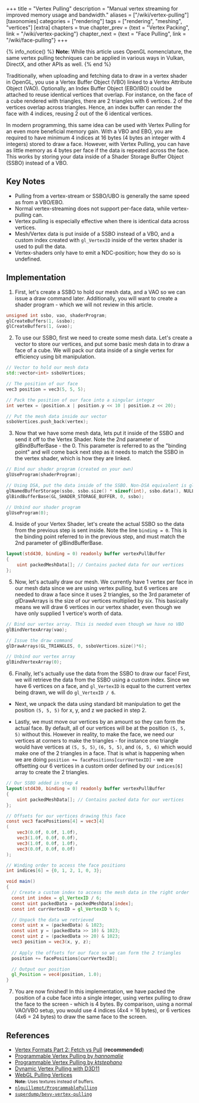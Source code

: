 +++
title = "Vertex Pulling"
description = "Manual vertex streaming for improved memory usage and bandwidth."
aliases = ["/wiki/vertex-pulling"]
[taxonomies]
categories = ["rendering"]
tags = ["rendering", "meshing", "vertices"]
[extra]
chapters = true
chapter_prev = {text = "Vertex Packing", link = "/wiki/vertex-packing"}
chapter_next = {text = "Face Pulling", link = "/wiki/face-pulling"}
+++

{% info_notice() %}
**Note:** While this article uses OpenGL nomenclature, the same vertex pulling techniques can be applied in various ways in Vulkan, DirectX, and other APIs as well.
{% end %}

Traditionally, when uploading and fetching data to draw in a vertex shader in OpenGL, you use a Vertex Buffer Object (VBO) linked to a Vertex Attribute Object (VAO). Optionally, an Index Buffer Object (EBO/IBO) could be attached to reuse identical vertices that overlap. For instance, on the face of a cube rendered with triangles, there are 2 triangles with 6 vertices. 2 of the vertices overlap across triangles. Hence, an index buffer can render the face with 4 indices, reusing 2 out of the 6 identical vertices.

In modern programming, this same idea can be used with Vertex Pulling for an even more beneficial memory gain. With a VBO and EBO, you are required to have minimum 4 indices at 16 bytes (4 bytes an integer with 4 integers) stored to draw a face. However, with Vertex Pulling, you can have as little memory as 4 bytes per face if the data is repeated across the face. This works by storing your data inside of a Shader Storage Buffer Object (SSBO) instead of a VBO. 

## Key Notes

- Pulling from a vertex-stream or SSBO/UBO is generally the same speed as from a VBO/EBO.
- Normal vertex-streaming does not support per-face data, while vertex-pulling can.
- Vertex pulling is especially effective when there is identical data across vertices.
- Mesh/Vertex data is put inside of a SSBO instead of a VBO, and a custom index created with `gl_VertexID` inside of the vertex shader is used to pull the data.
- Vertex-shaders only have to emit a NDC-position; how they do so is undefined.

## Implementation

1. First, let's create a SSBO to hold our mesh data, and a VAO so we can issue a draw command later. Additionally, you will want to create a shader program - which we will not review in this article.

```cpp
unsigned int ssbo, vao, shaderProgram;
glCreateBuffers(1, &ssbo);
glCreateBuffers(1, &vao);
```

2. To use our SSBO, first we need to create some mesh data. Let's create a vector to store our vertices, and put some basic mesh data in to draw a face of a cube. We will pack our data inside of a single vertex for efficiency using bit manipulation.

```cpp
// Vector to hold our mesh data
std::vector<int> ssboVertices; 

// The position of our face
vec3 position = vec3(5, 5, 5); 

// Pack the position of our face into a singular integer
int vertex = (position.x | position.y << 10 | position.z << 20); 

// Put the mesh data inside our vector
ssboVertices.push_back(vertex);
```

3. Now that we have some mesh data, lets put it inside of the SSBO and send it off to the Vertex Shader. Note the 2nd parameter of glBindBufferBase - the 0. This parameter is referred to as the "binding point" and will come back next step as it needs to match the SSBO in the vertex shader, which is how they are linked.

```cpp
// Bind our shader program (created on your own)  
glUseProgram(shaderProgram);

// Using DSA, put the data inside of the SSBO. Non-DSA equivalent is glBufferData
glNamedBufferStorage(ssbo, ssbo.size() * sizeof(int), ssbo.data(), NULL);
glBindBufferBase(GL_SHADER_STORAGE_BUFFER, 0, ssbo);

// Unbind our shader program
glUseProgram(0);
```

4. Inside of your Vertex Shader, let's create the actual SSBO so the data from the previous step is sent inside. Note the line `binding = 0`. This is the binding point referred to in the previous step, and must match the 2nd parameter of glBindBufferBase.

```glsl
layout(std430, binding = 0) readonly buffer vertexPullBuffer 
{
	uint packedMeshData[]; // Contains packed data for our vertices
};
```

5. Now, let's actually draw our mesh. We currently have 1 vertex per face in our mesh data since we are using vertex pulling, but 6 vertices are needed to draw a face since it uses 2 triangles, so the 3rd parameter of glDrawArrays is the size of our vertices multiplied by six. This basically means we will draw 6 vertices in our vertex shader, even though we have only supplied 1 vertice's worth of data.

```cpp
// Bind our vertex array. This is needed even though we have no VBO
glBindVertexArray(vao);

// Issue the draw command
glDrawArrays(GL_TRIANGLES, 0, ssboVertices.size()*6);

// Unbind our vertex array
glBindVertexArray(0);
```

6. Finally, let's actually use the data from the SSBO to draw our face! First, we will retrieve the data from the SSBO using a custom index. Since we have 6 vertices on a face, and `gl_VertexID` is equal to the current vertex being drawn, we will do `gl_VertexID / 6`.

- Next, we unpack the data using standard bit manipulation to get the position `(5, 5, 5)` for x, y, and z we packed in step 2.

- Lastly, we must move our vertices by an amount so they can form the actual face. By default, all of our vertices will be at the position `(5, 5, 5)` without this. However in reality, to make the face, we need our vertices at corners to make the triangles - for instance one triangle would have vertices at `(5, 5, 5)`, `(6, 5, 5)`, and `(6, 5, 6)` which would make one of the 2 triangles in a face. That is what is happening when we are doing `position += facePositions[currVertexID]` - we are offsetting our 6 vertices in a custom order defined by our `indices[6]` array to create the 2 triangles.

```glsl
// Our SSBO added in step 4
layout(std430, binding = 0) readonly buffer vertexPullBuffer 
{
	uint packedMeshData[]; // Contains packed data for our vertices
};

// Offsets for our vertices drawing this face
const vec3 facePositions[4] = vec3[4]
(
	vec3(0.0f, 0.0f, 1.0f),
	vec3(1.0f, 0.0f, 0.0f),
	vec3(1.0f, 0.0f, 1.0f),
	vec3(0.0f, 0.0f, 0.0f)
);

// Winding order to access the face positions
int indices[6] = {0, 1, 2, 1, 0, 3};

void main()
{
  // Create a custom index to access the mesh data in the right order
  const int index = gl_VertexID / 6;
  const uint packedData = packedMeshData[index];
  const int currVertexID = gl_VertexID % 6;

  // Unpack the data we retrieved
  const uint x = (packedData) & 1023;
  const uint y = (packedData >> 10) & 1023;
  const uint z = (packedData >> 20) & 1023;
  vec3 position = vec3(x, y, z);
  
  // Apply the offsets for our face so we can form the 2 triangles
  position += facePositions[currVertexID];

  // Output our position
  gl_Position = vec4(position, 1.0);
}
```

7. You are now finished! In this implementation, we have packed the position of a cube face into a single integer, using vertex pulling to draw the face to the screen - which is 4 bytes. By comparison, using a normal VAO/VBO setup, you would use 4 indices (4x4 = 16 bytes), or 6 vertices (4x6 = 24 bytes) to draw the same face to the screen.

## References

- [Vertex Formats Part 2: Fetch vs Pull](https://www.yosoygames.com.ar/wp/2018/03/vertex-formats-part-2-fetch-vs-pull/) (**recommended**)
- [Programmable Vertex Pulling by *hannomalie*](https://hannomalie.github.io/posts/2019-12-01-programmable-vertex-pulling.html)
- [Programmable Vertex Pulling by *ktstephano*](https://ktstephano.github.io/rendering/opengl/prog_vtx_pulling)
- [Dynamic Vertex Pulling with D3D11](https://bazhenovc.github.io/blog/post/d3d11-dynamic-vertex-pulling/)
- [WebGL Pulling Vertices](https://webglfundamentals.org/webgl/lessons/webgl-pulling-vertices.html)  
  <small>**Note:** Uses textures instead of buffers.</small>
- [`nlguillemot/ProgrammablePulling`](https://github.com/nlguillemot/ProgrammablePulling)
- [`superdump/bevy-vertex-pulling`](https://github.com/superdump/bevy-vertex-pulling)
